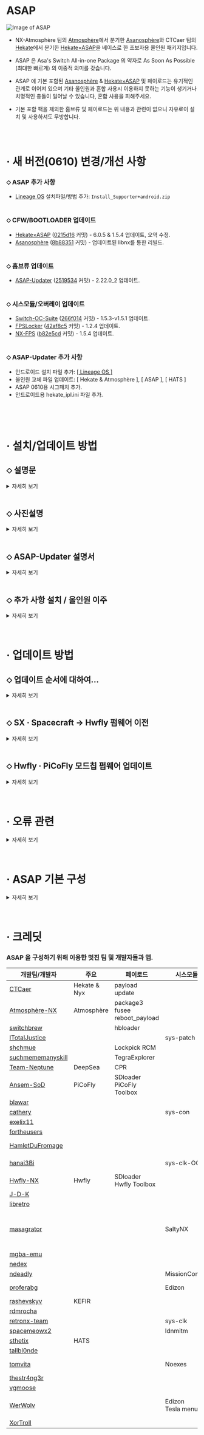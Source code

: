 ASAP
=====
![Image of ASAP](https://user-images.githubusercontent.com/89662125/222437596-ec56021f-bbf4-4326-916b-8abaa23049cd.png)


- NX-Atmosphère 팀의 [Atmosphère](https://github.com/Atmosphere-NX/Atmosphere)에서 분기한 [Asanosphère](https://github.com/Asadayot/Asanosphere)와 CTCaer 팀의 [Hekate](https://github.com/CTCaer/hekate)에서 분기한 [Hekate×ASAP](https://github.com/Asadayot/hekate)을 베이스로 한 초보자용 올인원 패키지입니다.

- ASAP 은 Asa's Switch All-in-one Package 의 약자로 As Soon As Possible (최대한 빠르게) 의 이중적 의미를 갖습니다.
- ASAP 에 기본 포함된 [Asanosphère](https://github.com/Asadayot/Asanosphere) & [Hekate×ASAP](https://github.com/Asadayot/hekate) 및 페이로드는 유기적인 관계로 이어져 있으며 기타 올인원과 혼합 사용시 이용하지 못하는 기능이 생기거나 치명적인 충돌이 일어날 수 있습니다, 혼합 사용을 피해주세요.
- 기본 포함 팩을 제외한 홈브류 및 페이로드는 위 내용과 관련이 없으니 자유로이 설치 및 사용하셔도 무방합니다.

<br><br>

· 새 버전(0610) 변경/개선 사항
=====

### ⬦ ASAP 추가 사항 
  - [Lineage OS](https://download.switchroot.org/) 설치파일/방법 추가: `Install_Supporter+android.zip`<br><br>
### ⬦ CFW/BOOTLOADER 업데이트
  - [Hekate×ASAP](https://github.com/Asadayot/hekate) ([0215d16](https://github.com/CTCaer/hekate) 커밋) - 6.0.5 & 1.5.4 업데이트, 오역 수정.
  - [Asanosphère](https://github.com/Asadayot/Asanosphere) ([8b88351](https://github.com/Atmosphere-NX/Atmosphere) 커밋) - 업데이트된 libnx를 통한 리빌드.<br><br>
### ⬦ 홈브류 업데이트
  - [ASAP-Updater](https://github.com/Asadayot/ASAP-updater) ([2519534](https://github.com/HamletDuFromage/aio-switch-updater) 커밋) - 2.22.0_2 업데이트.<br><br>
### ⬦ 시스모듈/오버레이 업데이트 
  - [Switch-OC-Suite](https://github.com/Asadayot/Switch-OC-Suite) ([266f014](https://github.com/hanai3Bi/Switch-OC-Suite) 커밋) - 1.5.3-v1.5.1 업데이트.
  - [FPSLocker](https://github.com/Asadayot/FPSLocker) ([42af8c5](https://github.com/masagrator/FPSLocker) 커밋) - 1.2.4 업데이트.
  - [NX-FPS](https://github.com/Asadayot/NX-FPS) ([b82e5cd](https://github.com/masagrator/NX-FPS) 커밋) - 1.5.4 업데이트.<br><br>
### ⬦ ASAP-Updater 추가 사항
  - 안드로이드 설치 파일 추가: [[ Lineage OS ]](https://download.switchroot.org/)
  - 올인원 교체 파일 업데이트: [ Hekate & Atmosphère ], [ ASAP ], [ HATS ]
  - ASAP 0610용 시그패치 추가.
  - 안드로이드용 hekate_ipl.ini 파일 추가.

<br><br><br>

· 설치/업데이트 방법
=====

## ⬦ 설명문

<details><summary>자세히 보기</summary>
  
![구분](https://github.com/Asadayot/img/assets/89662125/282ecad3-a9a5-49c5-a798-5208055afc7b)
<br>
- 위 이미지를 참고하여 ASAP-Updater에서 해당하는 사항을 다운로드하면 자동 설치를 진행합니다.  
- 자동 설치시 `emuMMC`, `Nintendo`, `contents` 및 폴더를 지정한 홈브류는 제거하지 않습니다.
- 또한 `prod.keys`, `title.keys`, `location.conf`, `JKSV SAVES`, `DBI SAVES` 등은 `backup` 폴더로 백업됩니다.
- 안드로이드, 리눅스 등의 기타 파티션이 존재할 경우 자동설치가 진행되지 않을 수 있습니다.
   - 이 경우 hekate_ipl.ini의 autoboot, autoboot_list 항목을 ASAP 업데이트로 맞춰주어야합니다. 
<br><br><br>
  
### ⬦ 기존 커스텀 펌웨어 이용 유저의 경우
  
- 설치 전 홈브류 폴더 지정. 'sd:/switch/daybreak.nro' → 'sd:/switch/daybreak/daybreak.nro'<br><br>
- [ASAP-updater.zip](https://github.com/Asadayot/ASAP/releases/latest) Latest를 내려받습니다.<br><br>
- 압축 해제 후 디렉토리를 `sd:/` 최상위 경로로 붙여넣습니다.<br><br>
- 스위치를 커스텀 펌웨어로 기동 후, hbmenu `앨범+A 홀드` 진입, `ASAP-Updater`를 실행합니다.<br><br>
- `ASAP 업데이트`, `올인원 교체/추가설치` 항목에서 설치하고픈 올인원을 선택하여 다운로드합니다.
  - `ASAP 업데이트` 항목은 Asanosphère 와 Hekate 및 기본 홈브류의 설치/업데이트 메뉴이며 기종에 따른 불필요한 파일을 제거합니다.
  - `올인원 교체/추가설치` 항목의 `[ ASAP ]` 은 전기종 지원 마스터팩(개발자킷)으로 더 많은 시스모듈/오버레이, 홈브류 등이 포함됩니다.<br><br> 
- 다운로드 후, `A` 버튼 입력하여 재기동 하며 자동 설치를 진행합니다.<br><br>
- hbmenu `앨범+A 홀드` → `DBI` - `Browse SD Card` → `nsp` → `hbmenu_[01E2044444AB9000][v0].nsp` 및 바로가기 설치.<br><br> 
- 안드로이드를 설치합니다. (선택사항)
  
  <details><summary>자세히 보기</summary> 
  
  - `ASAP-Updater`→`올인원 교체/추가설치`→`[ Lineage OS ]` 선택 설치 후 헤카테로 재부팅.<br><br> 
  - `도구`→`eMMC 백업`→`에뮤낸드 RAW 파티션으로 전환 ON`→`emuMMC BOOT0 & BOOT1`→`닫기`→`emuMMC RAW GPP`→`닫기`→`닫기` 선택.<br><br> 
  - 스위치 PC와 연결 후 `USB 도구`→`backup, emuMMC, Nintendo 폴더 PC 백업 후 장치 꺼내기로 연결 해제`→`닫기`→`홈` 선택.<br><br> 
  - `Nyx 설정`→`조이콘 BT 덤프`→`확인`→`닫기` 순으로 선택 후 홈메뉴로 돌아갑니다.<br><br> 
  - `도구`→`SD 카드 파티션 분할`→`확인`→`에뮤낸드(RAW)-설정크기(파일기반 선택X)` + `안드로이드(USER)-8 ~ nn`<br>→`포맷 및 분할 계속`→`시작`→`전원버튼`→`안드로이드 플래시`→`계속`→`계속` 순으로 선택합니다.<br><br> 
  - `Factory reset`→`Format data/factory reset`→`Format data`→`Yes`<br>→`Format system partition`-`Yes`→`←` 순으로 선택합니다.<br><br> 
  - `Apply update`→`Choose from SWITCH SD`→`LineageOS_18.1_Android11.zip`→`Yes`<br>→`Choose from SWITCH SD`→`joycon-xbox.zip`→`Yes`→`←` 순으로 선택합니다.<br><br> 
  - `Reboot system now`→`런처`→`Lineage OS (안드로이드)` 부팅하여 안드로이드 초기 설정.<br><br> 
  - `도구`→`eMMC 복원`→`에뮤낸드 RAW 파티션으로 전환 ON`→`emuMMC BOOT0 & BOOT1`→`전원버튼`→`닫기`<br> →`emuMMC RAW GPP`→`전원버튼`→`닫기`→`닫기` 선택.<br><br> 
  - `홈`→`에뮤낸드`→`에뮤낸드 이주`→`RAW 수정 or 에뮤낸드`→`계속`→`확인` 선택.
  
  </details>  
<br><br><br>

### ⬦ 새 Micro SD Card 를 이용하여 설치하는 경우
  
- [Install_Supporter.zip](https://github.com/Asadayot/ASAP/releases/latest) Latest를 내려받습니다.<br><br>
- 압축 해제 후 `install.bat` 배치 파일을 실행합니다.<br><br>
  - Windows의 PC 보호 팝업창이 생성되면 추가정보 → 실행 선택 후, CMD 창의 안내에 따라 진행하세요.
  - 또는 디렉토리를 `sd:/` 최상위 경로로 모두 붙여넣습니다.<br><br>
- 닌텐도 온라인 가입자 설정을 진행합니다. (선택사항)
  - Hekate×ASAP으로 기동 하여 런치 메뉴로 진입, `HOS (웜부트 오류 수정)` 로 부팅합니다.
  - 설정→데이터 관리→저장 데이터 맡기기→온라인 가입자 선택→설정→저장 데이터 자동 백업/다운로드 OFF 순으로 설정합니다.
  - 설정→본체→소프트웨어 자동 업데이트 OFF→에러 정보 송신 OFF 순으로 설정합니다.<br><br>
- `파티션 기반` 에뮤낸드를 생성합니다. (선택사항)
  - Hekate×ASAP으로 진입합니다. 
  - 도구→SD 카드 파티션 분할→확인→에뮤낸드(RAW)-12 권장→포맷 및 분할 계속→시작→전원버튼→확인 순으로 선택하여 파티션을 분할합니다.
  - 홈메뉴로 돌아가 에뮤낸드→에뮤낸드 생성→파티션 기반→파티션 X 순으로 선택하여 자동 생성합니다.<br><br>
- `파일 기반` 에뮤낸드를 생성합니다. (선택사항) 
  - Hekate×ASAP으로 진입합니다. 
  - 도구→SD 카드 파티션→확인→포맷 및 분할 계속→시작→전원버튼→확인 순으로 선택하여 FAT32로 포맷합니다.
  - 홈메뉴로 돌아가 에뮤낸드→에뮤낸드 생성→파일 기반 순으로 선택하여 자동 생성합니다.<br><br>
- 다운로드 후, `A` 버튼 입력하여 재기동 하며 자동 설치를 진행합니다.<br><br>
- hbmenu `앨범+A 홀드` → `DBI` - `Browse SD Card` → `nsp` → `hbmenu_[01E2044444AB9000][v0].nsp` 및 바로가기 설치.<br><br>     
- `에뮤낸드` 및 `안드로이드`를 생성합니다. ([Install_Supporter+android.zip](https://github.com/Asadayot/ASAP/releases) 한정)
  
  <details><summary>자세히 보기</summary> 
    
  - [Install_Supporter+android.zip](https://github.com/Asadayot/ASAP/releases/latest) Latest를 내려받습니다.<br><br>
  - 압축 해제 후 `install.bat` 배치 파일을 실행합니다.<br><br>  
  - 런치 메뉴의 `Asanosphère (시스/에뮤낸드)`로 기동 후, hbmenu `앨범+A 홀드` 진입하여 ASAP-Updater를 실행합니다.<br><br>
  - `ASAP 업데이트`, `올인원 교체/추가설치` 항목에서 설치하고픈 올인원을 선택하여 다운로드합니다.<br><br>
  - 다운로드 후, `A` 버튼 입력하여 재기동 하며 자동 설치를 진행합니다.<br><br>
  - `Nyx 설정`→`조이콘 BT 덤프`→`확인`→`닫기` 순으로 선택 후 홈메뉴로 돌아갑니다.<br><br>
  - `도구`→`SD 카드 파티션 분할`→`확인`→`에뮤낸드(RAW)-12 권장(선택사항)` + `안드로이드(USER)-8 ~ nn`<br>→`포맷 및 분할 계속`→`시작`→`전원버튼`→`안드로이드 플래시`→`계속`→`계속` 순으로 선택합니다.<br><br>
  - `Factory reset`→`Format data/factory reset`→`Format data`→`Yes`<br>→`Format system partition`-`Yes`→`←` 순으로 선택합니다.<br><br>
  - `Apply update`→`Choose from SWITCH SD`→`LineageOS_18.1_Android11.zip`→`Yes`<br>→`Choose from SWITCH SD`→`joycon-xbox.zip`→`Yes`→`←` 순으로 선택합니다.<br><br>
  - `Reboot system now`→`런처`→`Lineage OS (안드로이드)` 부팅하여 안드로이드 초기 설정을 진행합니다.<br><br>
  - 헤카테로 재부팅하여 `에뮤낸드`→`에뮤낸드 생성`→`파일 기반 or 파티션 기반`→`파티션 X` 순으로 선택하여 자동 생성합니다.<br><br>
  - 런치 메뉴의 `Asanosphère (에뮤낸드)`로 기동 후, hbmenu `앨범+A 홀드` 진입하여 ASAP-Updater를 실행합니다.<br><br>
  - `추가 구성 다운로드`→`[ Lineage OS ]`를 선택 설치합니다.<br><br>
  - hbmenu `앨범+A 홀드` → `DBI` - `Browse SD Card` → `nsp` → `hbmenu_[01E2044444AB9000][v0].nsp` 및 바로가기 설치.  
    
  </details>
  <br>   
</details>
<br>  

## ⬦ 사진설명

<details><summary>자세히 보기</summary>

### - 설치 파일 다운로드

<details><summary>자세히 보기</summary>
  
![1](https://github.com/Asadayot/img/assets/89662125/57b8cd71-576c-44ad-a5ef-3edada848eb9)
![2](https://github.com/Asadayot/img/assets/89662125/4f4b4a5c-aefc-4c0d-af4c-b4b04380779a)
![3](https://github.com/Asadayot/img/assets/89662125/b0c48a49-c7eb-49bf-a029-e956df6316d4)

</details>

### - [선택사항] 저장 데이터 맡기기 해제

<details><summary>자세히 보기</summary>

![4](https://github.com/Asadayot/img/assets/89662125/4c3eb94e-4d41-411e-8639-9f42479a59a2)
![5](https://github.com/Asadayot/img/assets/89662125/0ca20400-8cd6-48ec-98fa-f8d0658bee16)
![6](https://github.com/Asadayot/img/assets/89662125/02c09056-3200-402f-8787-b1d71d98a9aa)
![7](https://github.com/Asadayot/img/assets/89662125/62a9dbbc-fefd-4658-bf88-902df16e919e)
![8](https://github.com/Asadayot/img/assets/89662125/f3c6349b-6d25-4974-8905-fc38667d70bf)
![9](https://github.com/Asadayot/img/assets/89662125/a32d5728-ef8f-4499-a4d4-ec7a24704366)
![10](https://github.com/Asadayot/img/assets/89662125/ed4dfd34-a2e5-4712-8381-8f3d66551b00)

</details>

### - [선택사항] 파티션 분할

<details><summary>자세히 보기</summary>

![11](https://github.com/Asadayot/img/assets/89662125/827350db-7f11-4538-8916-e7e9231eff14)
![12](https://github.com/Asadayot/img/assets/89662125/3489be89-6cdc-4b72-817a-a8834bb2b14d)
![13](https://github.com/Asadayot/img/assets/89662125/22e97403-8423-43ac-bfbd-c2ae9905831e)
![14](https://github.com/Asadayot/img/assets/89662125/23c8426b-d48c-450f-b3f6-5002b88f5b11)
![15](https://github.com/Asadayot/img/assets/89662125/2bb15377-c46b-4817-8921-ef0e21900e5e)
![16](https://github.com/Asadayot/img/assets/89662125/d397e1db-532f-4c62-b368-99a9db42ee7e)
![17](https://github.com/Asadayot/img/assets/89662125/d29fe66a-4ee6-428c-98fa-5e8c1ebb19e5)

</details>

### - [선택사항] 에뮤낸드 생성

<details><summary>자세히 보기</summary>

![18](https://github.com/Asadayot/img/assets/89662125/41f5c4b6-60df-4273-ae0d-ce0b9b7596f3)
![19](https://github.com/Asadayot/img/assets/89662125/8f8b7d7e-5799-4ac9-8011-a45da8070436)
![20](https://github.com/Asadayot/img/assets/89662125/1f817d41-b606-4548-930a-490c14531cd5)
![21](https://github.com/Asadayot/img/assets/89662125/c93c90ec-c806-4911-875c-5aa887addbfa)
![22](https://github.com/Asadayot/img/assets/89662125/08719236-979b-4dfd-9693-6d7a93121b17)

</details>

### - [선택사항] 정크파일 제거, 홈브류 바로가기

<details><summary>자세히 보기</summary>

![23](https://github.com/Asadayot/img/assets/89662125/6ad51e4d-557e-49d4-9a10-00651426d584)
![24](https://github.com/Asadayot/img/assets/89662125/d9190e89-38b3-4c31-b299-9119ef41feed)
![25](https://github.com/Asadayot/img/assets/89662125/bc1aee3d-e225-43d6-b656-76a5a9af5830)
![26](https://github.com/Asadayot/img/assets/89662125/e4460479-a622-48df-989c-78f9a5579cec)
![27](https://github.com/Asadayot/img/assets/89662125/9c79e66a-0431-4f95-a131-9a5acbd2756e)
![28](https://github.com/Asadayot/img/assets/89662125/10bfafd6-f82d-44bb-8d46-a7592a1b195f)
![29](https://github.com/Asadayot/img/assets/89662125/061cf04c-a2ba-4e92-bc9f-f8838a60fc72)
![30](https://github.com/Asadayot/img/assets/89662125/724c1afc-b43b-49a5-8837-efee5ab48328)
![31](https://github.com/Asadayot/img/assets/89662125/bc9aa4e1-36e5-4dcf-bc6a-dadfac47adac)
![32](https://github.com/Asadayot/img/assets/89662125/6672f9c8-140b-44d9-8601-f865878d5e03)
![33](https://github.com/Asadayot/img/assets/89662125/e2ab7d83-067a-4e10-ae86-56016e4f9995)
![34](https://github.com/Asadayot/img/assets/89662125/ba27e477-4c36-4f0e-b82c-2b2c8d1806e0)
![35](https://github.com/Asadayot/img/assets/89662125/4bd403a3-e8c3-474e-937d-8c30fd22cb44)
![36](https://github.com/Asadayot/img/assets/89662125/4bfa6ae4-a986-4b62-84b2-f87c532e0305)
![37](https://github.com/Asadayot/img/assets/89662125/11951b5c-732e-45b4-8a10-343e27ca7d27)
![38](https://github.com/Asadayot/img/assets/89662125/22ff381b-9b59-4367-a550-feae856e007d)
![39](https://github.com/Asadayot/img/assets/89662125/9fd8df97-eafb-47ea-b1a3-8a193f3e8155)
![40](https://github.com/Asadayot/img/assets/89662125/1c19751e-00d9-42c6-a80c-ea10d1fd5e74)
![41](https://github.com/Asadayot/img/assets/89662125/3e1a17c0-adea-4996-816a-902388ae93c4)
![42](https://github.com/Asadayot/img/assets/89662125/dc22a618-8db1-40f2-81f8-964252079679)
![43](https://github.com/Asadayot/img/assets/89662125/d4f63c98-5329-4823-b9eb-c8da76e8a205)

</details>

### - 설치 마무리/버전 업데이트

<details><summary>자세히 보기</summary>

![44](https://github.com/Asadayot/img/assets/89662125/6544f8bc-d77b-4023-8bfd-62e784c2092a)
![45](https://github.com/Asadayot/img/assets/89662125/b2a1eb37-a8d9-47b8-8cfb-2552baad2bc4)
![46](https://github.com/Asadayot/img/assets/89662125/bd87bf2e-2c7c-4712-92da-89442704d023)
![47](https://github.com/Asadayot/img/assets/89662125/52c10f63-de1f-44ac-85f6-e1c0cb220b2e)
![48](https://github.com/Asadayot/img/assets/89662125/f36dae48-77f0-4def-b347-587d6eba8283)
![49](https://github.com/Asadayot/img/assets/89662125/50816a95-a384-4e30-b390-caad4023427b)
![50](https://github.com/Asadayot/img/assets/89662125/b132545e-36a1-4cc1-a576-237ffb09a69e)
![51](https://github.com/Asadayot/img/assets/89662125/569b0632-3f01-4412-b9d7-bf6e452a2ae6)
![52](https://github.com/Asadayot/img/assets/89662125/08946f34-a79d-424b-92a7-573c3f4cfd9f)
![53](https://github.com/Asadayot/img/assets/89662125/01f262d4-01fe-4cea-8ce8-704d91091105)

</details>

### ⬦ ASAP 간단 설명

<details><summary>자세히 보기</summary>
  
![54](https://github.com/Asadayot/img/assets/89662125/d95d2c9f-85f2-4de9-93a4-d1daa6d5ede6)
![55](https://github.com/Asadayot/img/assets/89662125/283e6e67-85c3-428b-8212-80b3583d5ef6)
![56](https://github.com/Asadayot/img/assets/89662125/460fcf4c-0269-4948-af85-a6b7bdfd5ed0)
![57](https://github.com/Asadayot/img/assets/89662125/2a6776e9-ac47-422a-8d56-e2a7a1ee92de)
![58](https://github.com/Asadayot/img/assets/89662125/68364fb8-b57d-4567-bc18-d777b7288e37)

</details></details>
<br>

## ⬦ ASAP-Updater 설명서

<details><summary>자세히 보기</summary>
   
![1](https://github.com/Asadayot/img/assets/89662125/6a8295a7-7651-4971-a481-a79e7c2d60b6)
![2](https://github.com/Asadayot/img/assets/89662125/befd8c53-a397-4f65-ba9e-13652c14dd2c)
![3](https://github.com/Asadayot/img/assets/89662125/6fbce7e7-20ef-4201-ac6e-a6477c95aa04)
![4](https://github.com/Asadayot/img/assets/89662125/f85feeaa-3059-47ce-b4e9-79b2a99fdc2b)
![5](https://github.com/Asadayot/img/assets/89662125/c4f5bbf0-92f5-4d45-9b07-c73ebe357519)
![6](https://github.com/Asadayot/img/assets/89662125/39b7ee13-6d66-48c3-9b57-9c61b66ff604)
![7-1](https://github.com/Asadayot/img/assets/89662125/aacca1f4-0b03-4867-8b85-fef26a75ad80)
![7](https://github.com/Asadayot/img/assets/89662125/6f343fd2-0738-4bf7-89ce-cbfd82944b52)
![7-2](https://github.com/Asadayot/img/assets/89662125/014a2c68-9d41-4a21-b6d5-ebb0bb1f75a2)
![7-3](https://github.com/Asadayot/img/assets/89662125/fa7f100e-4f2f-4560-b5a5-53c346841d05)
![7-4](https://github.com/Asadayot/img/assets/89662125/bc9b2d7f-dd0d-4aa2-addf-5ab7916ea39f)
![7-5](https://github.com/Asadayot/img/assets/89662125/53b21940-0603-4be7-bc2d-aaf0ad73950e)
![8](https://github.com/Asadayot/img/assets/89662125/795590ea-edd0-4674-83df-cd4f2ad82525)

<br>
  
## ⬦ ASAP-Updater 커스텀 링크 추가 
  
   `올인원 교체/추가설치` → `커스텀 링크` 선택 혹은 `sd:/config/Asano-updater/ASAP_packs.json` 에서 링크 연결
```
 {
    "home": {
        "[ 이름 ] 설명": "https://link_to_zip"
    },    
    "sys": {
        "[ 이름 ] 설명": "https://link_to_zip"
    }
}  
```  
  
</details>
<br> 

## ⬦ 추가 사항 설치 / 올인원 이주

<details><summary>자세히 보기</summary>
  
- ASAP 설치 완료 후 ASAP-Updater를 통해 개인 기호에 따라 추가 파일을 설치합니다.
  - `추가 구성 다운로드` → 해당 사항 다운로드.
  - `올인원 교체/추가설치` → 시그패치, 홈브류, 시스모듈/오버레이 선택 설치.
- ASAP-Updater를 통해 기타 올인원 팩으로 쉽고 간편하게 이주할 수 있습니다.
  - `올인원 교체/추가설치` → 순정 ATMO & Hekate, ASAP 마스터팩, KEFIR, HATS, Deepsea 선택 자동 설치 및 이주.

</details>
<br><br>

· 업데이트 방법
=====
  
## ⬦ 업데이트 순서에 대하여...

<details><summary>자세히 보기</summary>
  
- 퓨즈가 연소되는 메이저 업데이트의 경우, 특정기기에서 많은 오류를 동반할 수 있으니 다음을 숙지하세요.
1. HOS 버전과 대응하는 CFW(ASAP)를 `ASAP-Updater` → `ASAP 업데이트` 혹은 `올인원 교체/추가설치`에서 우선적으로 업데이트.
2. 헤카테 `홈` → `재부팅` → `정펌` → `설정-본체-본체 업데이트`
 - Hwfly 모드칩의 경우 정펌에서 직접 업데이트할 경우 딥 슬립되어 정펌으로만 부팅 혹은 블랙스크린을 동반할 수 있습니다.
   - 방법 1. 헤카테 `런처` → `HOS (웜부트 오류 수정)` → `설정-본체-본체 업데이트`
   - 방법 2. 헤카테 `런처` → `Asanosphère (시스낸드)` → `ASAP-Updater` → `Horizon OS 업데이트` → `Daybreak`
3. Asanosphère (시스/에뮤낸드) 횩은 (에뮤낸드) 를 통한 에뮤낸드 커펌 기동 후 `ASAP-Updater` → `Horizon OS 업데이트` → `Daybreak`

</details>
<br>

## ⬦ SX · Spacecraft → Hwfly 펌웨어 이전

<details><summary>자세히 보기</summary>

- Hwfly 모드칩은 CORE, LITE, OLED 모두 제조 팩토리/스토어에 따라 SX, Spacecraft, Hwfly 중 펌웨어가 무작위 설치되어 판매됩니다.
- SX 펌웨어의 경우 SD카드 및 커펌 파일 없이 아무 동작도 할 수 없습니다.
- 이에 펌웨어 이전 방법을 소개합니다. https://asadayo.tistory.com/293 참고<br><br>

- 방법 1. 
  1. [Hwfly Firmware](https://github.com/hwfly-nx/firmware/releases) - release_072.zip 다운로드/압축해제 - PC 와 모드칩 USB 케이블 연결
  2. flash.bat 파일 실행
- 방법 2.
  1. [Hwfly Firmware](https://github.com/hwfly-nx/firmware/releases) - release_072.zip 다운로드/압축해제 - PC 와 모드칩 USB 케이블 연결
  2. release_072 폴더 주소창에 CMD 입력 후 엔터 - bootloaderupdater bootloader 엔터 - firmwareupdater firmware 엔터
  
</details>
<br>
  
## ⬦ Hwfly · PiCoFly 모드칩 펌웨어 업데이트

<details><summary>자세히 보기</summary>
  
### PiCoFly의 경우 2.6 이상 펌웨어에서만 가능하며, 2.5번 이하 펌웨어는 USB 연결을 통한 직접 플래시가 필요합니다.
   
![1](https://github.com/Asadayot/img/assets/89662125/6b04c305-c4ee-40c4-9792-3918d05f50c9)
![2](https://github.com/Asadayot/img/assets/89662125/e9619f33-3088-4254-9616-74de5c7b01b3)
![3](https://github.com/Asadayot/img/assets/89662125/2f2d4781-44b0-4b79-8a94-0abb7fef1cf2)

</details>
<br><br>
  
  
· 오류 관련
=====

<details><summary>자세히 보기</summary>
  
## ⬦ 홈브류 메뉴 ( 애플릿 모드 = 앨범 ) 에 갇히는 경우 - SaltyNX 오류
 - 홈브류 메뉴 ( 풀 메모리 모드 ) 실행 상태에서 홈브류 메뉴 ( 애플릿 모드 ) 를 중첩 기동 시 메모리 부족/충돌 오류로 앨범에 갇히게 됩니다.
 - SaltyNX 와 emuiibo 가 실행되고 있는 상태에서 홈브류 메뉴 ( 애플릿 모드 ) 를 기동 시 메모리 부족/충돌 오류로 앨범에 갇히게 됩니다.<br><br>
 - 이를 해결하기 위한 방법 4가지 (선택). 
   - 해결 방법 1. 테슬라 메뉴 진입 후 시스모듈 메뉴에서 SaltyNX 실행 중지합니다.
   - 해결 방법 2. 테슬라 메뉴 진입 후 시스모듈 메뉴에서 emuiibo의 실행을 중지, 자동 실행을 OFF로 설정 후 재부팅 합니다.
   - 해결 방법 3. SaltyNX와 관련된 모든 파일 (`SaltyNX module`, `SaltySD`, `FPSLocker`, `ReverseNX-RT`, `Status-Monitor`)을 제거합니다.
   - 해결 방법 4. emuiibo 와 관련된 모든 파일 (`emuiibo`, `emuiibo module`, `emuiibo overlay`)을 제거합니다.
<br><br><br>

## ⬦ 이용 중 알 수 없는 충돌이 발생할 시
  - ASAP은 홈브류, 시스모듈/오버레이를 제거하지 않고 커펌 파일만 교체하는 업데이트를 진행합니다.<br>시스모듈/오버레이 혹은 테마가 존재할 경우 업데이트 이후 기동 시 에러가 발생 수 있습니다.<br>이 때에는 시스모듈/오버레이, 테마 제거 혹은 헤카테 `도구` → `아카이브 비트 수정` 을 진행하여야 정상적으로 부팅할 수 있습니다.<br><br>
  - Hekate×ASAP→기타런처or페이로드→`ASAP-Cleaner` 선택하여 ASAP을 `Install Supporter` 상태로 되돌립니다.<br>이 작업은 Nintendo, emummc 폴더, 개인파일, backup 폴더, 홈브류를 제외한 거의 모든 파일을 삭제 및 초기화합니다.
<br><br><br>

## ⬦ 모드칩 관련 LED 자가 진단표

### Hwfly 펌웨어
- Hwfly 모드칩과 관계없이 Hwfly 펌웨어에서만 적용되는 LED 진단표 입니다.
- SX 혹은 Spacecraft 펌웨어인 경우 LED 색상이 다르게 표기되므로 Hwfly 펌웨어로 이주를 추천합니다.

<details><summary>자세히 보기</summary>
  
![LED진단표](https://github.com/Asadayot/img/assets/89662125/02f47cf4-7eeb-4e40-877e-4bdc973d5a63)

</details>       
<br>  
  
### PiCoFly 펌웨어

<details><summary>자세히 보기</summary>
  
![4](https://github.com/Asadayot/img/assets/89662125/cd571be2-756e-4f43-acb9-18514db2e9aa)     

</details></details>       
<br><br>

· ASAP 기본 구성
=====

<details><summary>자세히 보기</summary>
  
| 폴더/파일 | 해설 | 최신 버전 | 설치 대상 |
| -------- | -------- | -------- | -------- |
| atmosphere                                 |  |  | `ALL` |
| \|__ [package3](https://github.com/Asadayot/Asanosphere) | 아트모스피어 | 1.5.4 | `ALL` |
| \|__ [reboot_hekate.bin](https://github.com/Asadayot/hekate) | (한글화) 헤카테 페이로드 | 6.0.5 | `지그/로더` `Master` |
| \|__ [reboot_payload.bin](https://github.com/Asadayot/Asanosphere) | 아트모스피어 페이로드 | 1.5.4 | `ALL` |
| \|__ [stratosphere.romfs](https://github.com/Asadayot/Asanosphere) | 스트라토스피어 romfs | 1.5.4 | `ALL` |
| /config/                                   |  |  | `ALL` |
| \|__ [exosphere.ini](https://github.com/Asadayot/ASAP) | (한글 주석) PRODINIFO(CAL0) 시리얼 넘버 변조 설정 |  | `ALL` |
| \|__ [override_config.ini](https://github.com/Asadayot/ASAP) | 홈브류 메뉴 오버라이드 설정 |  | `ALL` |
| \|__ [stratosphere.ini](https://github.com/Asadayot/ASAP) | (한글 주석) 카트리지 읽기/인식 설정 |  | `ALL` |
| \|__ [sys-patche_config.ini](https://github.com/Asadayot/sys-patch) | (한글 주석) 시스템 패치(시그패치 대용) 설정 |  | `ALL` |
| \|__ [system_settings.ini](https://github.com/Asadayot/ASAP) | (한글 주석) 아트모스피어/오버클럭 설정 |  | `ALL` |
| /contents/                                 |  |  | `ALL` |
| \|__ /[00FF0000636C6BFF](https://github.com/Asadayot/Switch-OC-Suite) | sys-clk(Switch-OC-Suite) 모듈 | 1.5.3-v1.5.1 | `지그/로더` `SX` `Hwfly` `PiCoFly` `Spacecraft/INSTINCT` `Master` |
| \|__ /[054e4f4558454000](https://github.com/tomvita/Noexes) | Noexes 모듈 | 1.4.157 | `Master` |
| \|__ /[0000000000534C56](https://github.com/Asadayot/SaltyNX) | SaltyNX 모듈 | 0.6.0 | `지그/로더` `SX` `Hwfly` `PiCoFly` `Spacecraft/INSTINCT` `Master` |
| \|__ /[010000000000bd00](https://github.com/Asadayot/MissionControl) | MissionControl 모듈 | 0.9.2 | `Master` |
| \|__ /[420000000007E51A](https://github.com/Asadayot/Tesla-Menu)| Tesla 모듈 | 1.2.3 | `Install Supporter` `지그/로더` `SX` `Hwfly` `PiCoFly` `Spacecraft/INSTINCT` `Master` |
| \|__ /[010000000000000D](https://github.com/tomvita/SE-tools) | SE-Tools 모듈 | 1.5 | `Master` |  
| \|__ /[0100000000000352](https://github.com/Asadayot/emuiibo) | emuiibo 모듈 | 1.0.0 | `Master` |
| \|__ /[0100000000001013](https://github.com/Asadayot/EdiZon-Overlay) | EdiZon 치트 매니저 모듈 | 1.0.5 | `지그/로더` `SX` `Hwfly` `PiCoFly` `Spacecraft/INSTINCT` `Master` |
| \|__ /[420000000000000B](https://github.com/Asadayot/sys-patch) | sys-patch 모듈 | 1.4.2 | `Install Supporter` `지그/로더` `SX` `Hwfly` `PiCoFly` `Spacecraft/INSTINCT` `Master` |  
| \|__ /[690000000000000D](https://github.com/Asadayot/sys-con) | sys-con 모듈 | 0.6.4 | `Master` |
| \|__ /[4200000000000010](https://github.com/Asadayot/ldn_mitm) | ldn_mitm 모듈 | 1.15.0 | `Master` |
| /exfs_patches/                             |  |  | `ALL` |
| \|__ /[ASAP](https://github.com/Asadayot/ASAP) | 부팅 로고 패치 | 0610 | `ALL` |
| \|__ /[bluetooth_patches](https://github.com/Asadayot/MissionControl) | MissionControl 블루투스 패치 | 0.9.2 | `Master` |
| \|__ /[btm_patches](https://github.com/Asadayot/MissionControl) | MissionControl btm 패치 | 0.9.2 | `Master` |
| /fatal_errors                              |  |  | `ALL` |
| /flags                                     |  |  | `ALL` |
| /hb/                                       |  |  | `ALL` |
| \|__ [hbl.nsp](https://github.com/Asadayot/nx-hbloader) | 홈브류 메뉴 로더 | 2.4.3 | `ALL` |
| \|__ [hbmenu.nro](https://github.com/Asadayot/nx-hbmenu) | (한글화) 홈브류 메뉴 | 3.5.1 | `ALL` |
| /hbl_html/accessible-urls/                 |  |  | `ALL` |
| \|__ accessible-urls.txt                   | 엑세스 가능 URL 설정 |  | `ALL` |
| /hosts/                                    |  |  | `ALL` |
| \|__ emummc.txt                            | emuMMC DNS 설정 |  | `ALL` |
| /kip_patches                               |  |  | `ALL` |
| /kips/                                     |  |  | `지그/로더` `SX` `Hwfly` `PiCoFly` `Spacecraft/INSTINCT` `Master` |
| \|__ [loader.kip](https://github.com/Asadayot/Switch-OC-Suite) | Switch-OC-suite Kip 패치 | 1.5.3-v1.5.1 | `지그/로더` `SX` `Hwfly` `PiCoFly` `Spacecraft/INSTINCT` `Master` |
| <br><br>                                   |  |  |  |
| backup                                     |  |  | `지그/로더` `SX` `Hwfly` `PiCoFly` `Spacecraft/INSTINCT` `Master` | 
| /keys/                                     |  |  | `지그/로더` `SX` `Hwfly` `PiCoFly` `Spacecraft/INSTINCT` `Master` |
| \|__ prod.keys                             | PRODINFO 키모음 |  | `지그/로더` `SX` `Hwfly` `PiCoFly` `Spacecraft/INSTINCT` `Master` |  
| \|__ title.keys                            | 설치 타이틀 키모음 |  | `지그/로더` `SX` `Hwfly` `PiCoFly` `Spacecraft/INSTINCT` `Master` | 
| \|__ /automatic_backups/                   |  |  | `지그/로더` `SX` `Hwfly` `PiCoFly` `Spacecraft/INSTINCT` `Master` |  
| \|__ XXX00000000000_BISKEYS.bin            | BISKEYS 모음 |  | `지그/로더` `SX` `Hwfly` `PiCoFly` `Spacecraft/INSTINCT` `Master` |   
| \|__ XXX00000000000_PRODINFO_00000000.bin  | PRODINFO 모음 |  | `지그/로더` `SX` `Hwfly` `PiCoFly` `Spacecraft/INSTINCT` `Master` |   
| /SaveData/                                 | JKSV 세이브 데이터 백업 |  | `지그/로더` `SX` `Hwfly` `PiCoFly` `Spacecraft/INSTINCT` `Master` |  
| \|__ /JKSV                                 | JKSV 세이브 데이터 백업 |  | `지그/로더` `SX` `Hwfly` `PiCoFly` `Spacecraft/INSTINCT` `Master` |    
| \|__ /saves                                | DBI 세이브 데이터 백업 |  | `지그/로더` `SX` `Hwfly` `PiCoFly` `Spacecraft/INSTINCT` `Master` |   
| /screenchots                               | 헤카테, 페이로드 스크린샷 폴더 |  | `지그/로더` `SX` `Hwfly` `PiCoFly` `Spacecraft/INSTINCT` `Master` |
| /scripts                                   |  |  | `지그/로더` `SX` `Hwfly` `PiCoFly` `Spacecraft/INSTINCT` `Master` |
| /Tinfoil                                   | 틴포일 location.conf 백업 |  | `지그/로더` `SX` `Hwfly` `PiCoFly` `Spacecraft/INSTINCT` `Master` |
| <br><br>                                   |  |  |  |
| bootloader                                 |  |  | `ALL` |
| \|__ hekate_ipl.ini                        | 헤카테 런처 INI 설정 |  | `ALL` |
| \|__ patches.ini                           | 로더 패치 INI 설정 | 0610 | `ALL` |
| \|__ [update.bin](https://github.com/Asadayot/hekate) | (한글화) 헤카테 페이로드 | 6.0.5 | `ALL` |
| /ini/                                      |  |  | `ALL` |
| \|__ payloads.ini                          | 페이로드 런처 INI 설정 |  | `기종별 구성 상이` |
| /payloads/                                 |  |  | `ALL` |
| \|__ [ASAP-Cleaner.bin](https://github.com/Asadayot/CommonProblemResolver) | ASAP 초기화 페이로드 | 1.0.1 | `지그/로더` `SX` `Hwfly` `PiCoFly` `Spacecraft/INSTINCT` `Master` |
| \|__ [fusee.bin](https://github.com/Asadayot/Asanosphere) | 아트모스피어 페이로드 | 1.5.4 | `ALL` |
| \|__ [hwfly_toolbox.bin](https://github.com/Asadayot/hwfly-toolbox) | Hwfly Toolbox 페이로드 | 1.1.1 | `Hwfly` |
| \|__ Lockpick_RCM.bin                      | Lockpick RCM 페이로드 | 1.9.10 | `지그/로더` `SX` `Hwfly` `PiCoFly` `Spacecraft/INSTINCT` `Master` |
| \|__ [PiCoFly_HOS_Unlock.bin](https://gbatemp.net/threads/picofly-a-hwfly-switch-modchip.622701/) | PiCoFly HOS Unlock Toolbox 페이로드 | 0.1 | `Install Supporter` `Master` |
| \|__ [PiCoFly_toolbox.bin](https://gbatemp.net/threads/picofly-a-hwfly-switch-modchip.622701/) | PiCoFly Toolbox 페이로드 | 0.2 | `PiCoFly` |
| \|__ [TegraExplorer.bin](https://github.com/Asadayot/TegraExplorer) | TegraExplorer 페이로드 | 4.0.1 | `지그/로더` `SX` `Hwfly` `PiCoFly` `Spacecraft/INSTINCT` `Master` |
| /res/                                      |  |  | `ALL` |
| \|__ backgraound.bmp                       | 헤카테 바탕화면 이미지 |  | `ALL` |  
| \|__ /bootscreen                           | 런처 부팅 이미지 | 0610 | `기종별 구성 상이` |
| \|__ /icon                                 | 런처 아이콘 이미지 | 0610 | `기종별 구성 상이` |
| /sys/                                      |  |  | `ALL` |
| \|__ [emummc.kipm](https://github.com/Asadayot/emuMMC) | emuMMC KIP1 모듈 | 16.0.3 | `ALL` |
| \|__ [libsys_lp0.bso](https://github.com/Asadayot/hekate) | LP0 모듈 | 1.5.4 | `ALL` |
| \|__ [libsys_minerva.bso](https://github.com/Asadayot/hekate)  | 미네르바 트레이닝 셀 | 1.5.3 | `ALL` |
| \|__ [nyx.bin](https://github.com/Asadayot/hekate) | 헤카테 GUI | 1.5.4 | `ALL` |
| \|__ [res.pak](https://github.com/Asadayot/hekate) | 닉스 리소스 | 1.5.4 | `ALL` |
| \|__ [thk.bin](https://github.com/Asadayot/hekate) | 아트모스피어 TSEC 키젠 | 1.5.4 | `ALL` |
| \|__ /[l4t](https://github.com/CTCaer/hekate) | LINUX for Tegra | 1.5.4 | `ALL` |  
| <br><br>                                   |  |  |  |
| config                                     |  |  | `ALL` |
| /[Asano-assist](https://github.com/Asadayot/hekate) | ASAP assist 설정 | 0610 | `ALL` |
| /[MissionControl](https://github.com/Asadayot/MissionControl) | MissionControl 설정 |  | `Master` |
| /[sys-clk-oc](https://github.com/Asadayot/sys-patch) | Switch-OC-Suite 설정 |  | `Master` |
| /[sys-con](https://github.com/Asadayot/sys-con) | sys-con 설정 |  | `Master` |
| <br><br>                                   |  |  |  |
| emuiibo                                    |  |  | `Master` |
| /amiibo                                    | 아미보 폴더 |  | `Master` |
| /miis                                      | 미 폴더 |  | `Master` |  
| <br><br>                                   |  |  |  |
| modchip_firmware                           |  |  | `Master` |
| /[Hwfly-OS](https://github.com/hwfly-nx/firmware)| Hwfly 최신 펌웨어, SDloader | 0.7.2 | `Master` |
| /[PiCoFly-OS](https://gbatemp.net/threads/picofly-a-hwfly-switch-modchip.622701/) | PiCoFly 최신 펌웨어, SDloader | 2.74 | `Master` |
| /[INSTINCT-OS](https://drive.google.com/drive/folders/16A9lhFMS_zuNKO6AZEB2QH8XLo7skx86) | INSTINCT 최신 펌웨어 | 1.0 | `Master` |
| <br><br>                                   |  |  |  |
| nsp                                        |  |  | `ALL` |
| \|__ [ASAP-Updater_[01B88DD22E0D0000].nsp](https://github.com/Asadayot/ASAP) | ASAP-Updater 바로가기 설치 파일 |  | `ALL` |
| \|__ [DBI_[01ED1F4DEEA68000].nsp](https://github.com/Asadayot/ASAP) | DBI 바로가기 설치 파일 |  | `ALL` |
| \|__ [EdiZon_[016855715D498000].nsp](https://github.com/Asadayot/ASAP) | Edizon 바로가기 설치 파일 |  | `Master` |
| \|__ [hbmenu_[01E2044444AB9000][v0].nsp](https://github.com/Asadayot/ASAP) | hbmenu 바로가기 설치 파일 |  | `ALL` |
| \|__ [Hekate-Toolbox_[010BD5E33025D000].nsp](https://github.com/Asadayot/ASAP) | Hekate-Toolbox 바로가기 설치 파일 |  | `SX` `Hwfly` `PiCoFly` `Spacecraft/INSTINCT` `Master` |
| \|__ [JKSV_[01A3CFBEAE110000].nsp](https://github.com/Asadayot/ASAP) | JKSV 바로가기 설치 파일 |  | `ALL` |
| \|__ [Linkalho_[010D1B400E63F000].nsp](https://github.com/Asadayot/ASAP) | Linkalho 바로가기 설치 파일 |  | `ALL` |
| \|__ [Tinfoil_[050000BADDAD0000].nsp](https://github.com/Asadayot/ASAP) | Tinfoil 바로가기 설치 파일 |  | `지그/로더` `SX` `Hwfly` `PiCoFly` `Spacecraft/INSTINCT` `Master` |
| \|__ [vgedit_[01E993F41FB31000].nsp](https://github.com/Asadayot/ASAP) | vgedit 바로가기 설치 파일 |  | `ALL` |
| <br><br>                                   |  |  |  |
| SaltySD                                    |  | 0.6.0 | `지그/로더` `SX` `Hwfly` `PiCoFly` `Spacecraft/INSTINCT` `Master` |
| \|__ exceptions.txt                        | 예외 설정 |  | `지그/로더` `SX` `Hwfly` `PiCoFly` `Spacecraft/INSTINCT` `Master` |   
| \|__ [saltysd_core.elf](https://github.com/Asadayot/ReverseNX-RT) | slatysd_core 플러그인 | 0.6.0 | `지그/로더` `SX` `Hwfly` `PiCoFly` `Spacecraft/INSTINCT` `Master` |   
| /flags                                     | SaltyNX 로그 플래그 |  | `지그/로더` `SX` `Hwfly` `PiCoFly` `Spacecraft/INSTINCT` `Master` |
| /patches                                   | SaltyNX 패치 |  | `지그/로더` `SX` `Hwfly` `PiCoFly` `Spacecraft/INSTINCT` `Master` | 
| /plugins/                                  | SaltyNX 플러그인 |  | `지그/로더` `SX` `Hwfly` `PiCoFly` `Spacecraft/INSTINCT` `Master` |
| \|__ [NX-FPS.elf](https://github.com/Asadayot/NX-FPS) | FPSLocker, Status-Monitor FPS 플러그인 | 1.5.4 | `지그/로더` `SX` `Hwfly` `PiCoFly` `Spacecraft/INSTINCT` `Master` |   
| \|__ [ReverseNX-RT.elf](https://github.com/Asadayot/ReverseNX-RT) | FPSLocker, ReverseNX-RT 플러그인 | 1.1.1 | `지그/로더` `SX` `Hwfly` `PiCoFly` `Spacecraft/INSTINCT` `Master` |   
| <br><br>                                   |  |  |  |
| switch                                     |  |  | `ALL` |
| /.overlays/                                |  |  | `ALL` |  
| \|__ [ovlmenu.ovl](https://github.com/Asadayot/Tesla-Menu) | (한글화) 테슬라 메뉴 오버레이 | 1.2.3 | `ALL` | 
| \|__ [01.ovlSysmodules.ovl](https://github.com/Asadayot/ovl-sysmodules) | (한글화) 시스모듈 오버레이 | 1.3.1 | `ALL` |
| \|__ [02.ovlEdiZon.ovl](https://github.com/Asadayot/EdiZon-Overlay) | (한글화) 치트 매니저 오버레이 | 1.0.5 | `지그/로더` `SX` `Hwfly` `PiCoFly` `Spacecraft/INSTINCT` `Master` |
| \|__ [03.emuiibo.ovl](https://github.com/Asadayot/emuiibo) | (한글화) 가상 아미보 관리 오버레이 | 1.0.0 | `지그/로더` `SX` `Hwfly` `PiCoFly` `Spacecraft/INSTINCT` `Master` |
| \|__ [04.FPSLocker.ovl](https://github.com/Asadayot/FPSLocker) | (한글화) FPS 관리 오버레이 | 1.2.4 | `지그/로더` `SX` `Hwfly` `PiCoFly` `Spacecraft/INSTINCT` `Master` |
| \|__ [05.ldnmitm_config.ovl](https://github.com/Asadayot/ldn_mitm) | (한글화) LAN 플레이 설정 오버레이 | 1.15.0 | `지그/로더` `SX` `Hwfly` `PiCoFly` `Spacecraft/INSTINCT` `Master` |
| \|__ [06.QuickNTP.ovl](https://github.com/Asadayot/QuickNTP) | (한글화) 네트워크 시간 동기화 오버레이 | 1.2.8 | `지그/로더` `SX` `Hwfly` `PiCoFly` `Spacecraft/INSTINCT` `Master` |
| \|__ [07.ReverseNX-RT-ovl.ovl](https://github.com/Asadayot/ReverseNX-RT) | (한글화) ReverseNX-RT 오버레이 | 1.1.1 | `지그/로더` `SX` `Hwfly` `PiCoFly` `Spacecraft/INSTINCT` `Master` |
| \|__ [08.status-monitor-overlay.ovl](https://github.com/Asadayot/Status-Monitor-Overlay) | (한글화) 상태 모니터 오버레이 | 0.9.1 | `지그/로더` `SX` `Hwfly` `PiCoFly` `Spacecraft/INSTINCT` `Master` |
| \|__ [09.sys-clk-overlay.ovl](https://github.com/Asadayot/Switch-OC-Suite) | (한글화) Switch-OC-suite 오버레이 | 1.5.3-v1.5.1 | `지그/로더` `SX` `Hwfly` `PiCoFly` `Spacecraft/INSTINCT` `Master` |  
| \|__ [10.sys-patch-overlay.ovl](https://github.com/Asadayot/sys-patch) | (한글화) 시스템 패치 오버레이 | 1.4.2 | `ALL` |    
| /[appstore](https://github.com/Asadayot/hb-appstore) | (한글화) 시스모듈/오버레이, 홈브류 스토어 홈브류 | 2.3.2 | `Master` |  
| /[Asano-updater](https://github.com/Asadayot/ASAP-updater) | (한글화) 종합 CFW 관리 홈브류 | 2.22.0_2 | `ALL` |
| /[breeze](https://github.com/tomvita/Breeze-Beta) | 치트 관리 홈브류 | Beta 38 | `Master` |
| /[Daybreak](https://github.com/Asadayot/Asanosphere) | HOS 업데이트 홈브류 | 1.0.0 | `ALL` |  
| /[DBI](https://github.com/rashevskyv/dbi) | 유/무선 종합 파일 관리 홈브류 | 576 | `ALL` |
| /[EdiZon](https://github.com/Asadayot/EdiZon-SE) | (한글화) EdiZon-SE 램 치트 매니저 | 3.8.37 | `Master` |
| /[Haze](https://github.com/Asadayot/Asanosphere) | 유선 PTP/MTP 파일 관리 홈브류 | 1.0.0 | `ALL` |  
| /[Hekate-Toolbox](https://github.com/Asadayot/Hekate-Toolbox) | (한글화) 페이로드 리부트/오버라이드 관리 홈브류 |  | `SX` `Hwfly` `PiCoFly` `Spacecraft/INSTINCT` `Master` |
| /[JKSV](https://github.com/Asadayot/JKSV) | (한글화) 세이브 데이터 관리 홈브류 | 2023.05.23 | `지그/로더` `SX` `Hwfly` `PiCoFly` `Spacecraft/INSTINCT` `Master` |
| /[ldnmitm_config](https://github.com/Asadayot/ldn_mitm) | LAN 플레이 관련 홈브류 | 1.1.1 | `지그/로더` `SX` `Hwfly` `PiCoFly` `Spacecraft/INSTINCT` `Master` |
| /[Linkalho](https://github.com/Asadayot/linkalho) | (한글화) 닌텐도 어카운트 관리 홈브류 | 2.0.2 | `지그/로더` `SX` `Hwfly` `PiCoFly` `Spacecraft/INSTINCT` `Master` |
| /[NX-Activity-Log](https://github.com/Asadayot/NX-Activity-Log) | (한글화) 활동 기록 관리 홈브류 | 1.5.0 | `지그/로더` `SX` `Hwfly` `PiCoFly` `Spacecraft/INSTINCT` `Master` |
| /[NxThemesinstaller](https://github.com/exelix11/SwitchThemeInjector) | 테마 관리 홈브류 | 2.7 | `Master` |
| /[Reboot2payload](https://github.com/Asadayot/Asanosphere) | 페이로드 리부트 홈브류 | 1.0.1 | `Install Supporter` `지그/로더` `Master` |
| /[Tinfoil](https://tinfoil.io/) | 온/오프라인 파일관리 홈브류 | 16.0[v2] | `ALL` |
| /[vgedit](https://github.com/Asadayot/vgedit) | (한글화) 텍스트 편집 홈브류 | 2.2 | `Master` |
| <br><br>                                   |  |  |  |
| warmboot_mariko                            |  |  | `Install Supporter` `SX` `Hwfly` `PiCoFly` `Spacecraft/INSTINCT` `Master` |
| \|__ [wb_0c.bin](https://github.com/Asadayot/ASAP) | 마리코 웜부트 캐시 | 9.1.0 ~ 9.2.0 | `Install Supporter` `SX` `Hwfly` `PiCoFly` `Spacecraft/INSTINCT` `Master` | 
| \|__ [wb_0d.bin](https://github.com/Asadayot/ASAP) | 마리코 웜부트 캐시 | 10.0.0 ~ 10.2.0 | `Install Supporter` `SX` `Hwfly` `PiCoFly` `Spacecraft/INSTINCT` `Master` |
| \|__ [wb_0e.bin](https://github.com/Asadayot/ASAP) | 마리코 웜부트 캐시 | 11.0.0 ~ 12.0.1 | `Install Supporter` `SX` `Hwfly` `PiCoFly` `Spacecraft/INSTINCT` `Master` |
| \|__ [wb_0f.bin](https://github.com/Asadayot/ASAP) | 마리코 웜부트 캐시 | 12.0.2 ~ 13.1.0 | `Install Supporter` `SX` `Hwfly` `PiCoFly` `Spacecraft/INSTINCT` `Master` |
| \|__ [wb_10.bin](https://github.com/Asadayot/ASAP) | 마리코 웜부트 캐시 | 13.2.1 ~ 14.1.2 | `Install Supporter` `SX` `Hwfly` `PiCoFly` `Spacecraft/INSTINCT` `Master` |
| \|__ [wb_11.bin](https://github.com/Asadayot/ASAP) | 마리코 웜부트 캐시 | 15.0.0 ~ 15.0.1 | `Install Supporter` `SX` `Hwfly` `PiCoFly` `Spacecraft/INSTINCT` `Master` |
| \|__ [wb_12.bin](https://github.com/Asadayot/ASAP) | 마리코 웜부트 캐시 | 16.0.0 ~ 16.0.3 | `Install Supporter` `SX` `Hwfly` `PiCoFly` `Spacecraft/INSTINCT` `Master` |  
| <br><br>                                     |  |  |  |
| [boot.dat](https://github.com/Asadayot/ASAP) | SX data 파일 | 1.1 | `Install Supporter` `지그/로더` `SX` `Master` |
| [boot.ini](https://github.com/Asadayot/ASAP) | SX INI 설정 파일 | 1.1 | `Install Supporter` `지그/로더` `SX` `Master` |
| [payload.bin](https://github.com/Asadayot/hekate) | (한글화) 헤카테 페이로드 | 6.0.5 | `ALL` |
| [unlock.bin](https://gbatemp.net/threads/picofly-a-hwfly-switch-modchip.622701/) | PiCoFly HOS unlock 펌웨어 | ~2.5_unlock | `Install Supporter` |
  
</details>       
<br><br>
  
· 크레딧
=====
### ASAP 을 구성하기 위해 이용한 멋진 팀 및 개발자들과 앱.
 
| 개발팀/개발자 | 주요 | 페이로드 | 시스모듈 | 오버레이 | 홈브류 | 
| -------- | -------- | -------- | -------- | -------- | -------- |
| [CTCaer](https://github.com/CTCaer) | Hekate & Nyx | payload<br>update |  |  |  |
| [Atmosphère-NX](https://github.com/Atmosphere-NX) | Atmosphère | package3<br>fusee<br>reboot_payload |  |  | Daybreak<br>Haze<br>Reboot_to_payload |
| [switchbrew](https://github.com/switchbrew) |  | hbloader |  |  | hbmenu |
| [ITotalJustice](https://github.com/ITotalJustice) |  |  | sys-patch | sys-patch |  | 
| [shchmue](https://github.com/shchmue) |  | Lockpick RCM |  |  |  |
| [suchmememanyskill](https://github.com/suchmememanyskill) |  | TegraExplorer |  |  |  |
| [Team-Neptune](https://github.com/Team-Neptune) | DeepSea | CPR |  |  |  |
| [Ansem-SoD](https://github.com/Ansem-SoD) | PiCoFly | SDloader<br>PiCoFly Toolbox |  |  |  |
| [blawar](https://github.com/blawar) |  |  |  |  | tinfoil |
| [cathery](https://github.com/cathery) |  |  | sys-con |  |  |  
| [exelix11](https://github.com/exelix11) |  |  |  |  | NxThemesinstaller |
| [fortheusers](https://github.com/fortheusers) |  |  |  |  | hb-appstore |
| [HamletDuFromage](https://github.com/HamletDuFromage) |  |  |  |  | Aio-switch-updater |
| [hanai3Bi](https://github.com/hanai3Bi) |  |  | sys-clk-OC | Switch-OC-Suite |  | 
| [Hwfly-NX](https://github.com/hwfly-nx) | Hwfly | SDloader<br>Hwfly Toolbox |  |  |  | 
| [J-D-K](https://github.com/J-D-K) |  |  |  |  | JKSV |   
| [libretro](https://www.libretro.com) |  |  |  |  | RetroArch |  
| [masagrator](https://github.com/masagrator) |  |  | SaltyNX | FPSLocker<br>ReverseNX-RT<br>Status-Monitor |  |   
| [mgba-emu](https://github.com/mgba-emu) |  |  |  |  | mGBA |
| [nedex](https://github.com/nedex) |  |  |  | QuickNTP |  | 
| [ndeadly](https://github.com/ndeadly) |  |  | MissionControl |  |  | 
| [proferabg](https://github.com/proferabg) |  |  | Edizon | Edizon-Overlay |  | 
| [rashevskyv](https://github.com/rashevskyv) | KEFIR |  |  |  | DBI |   
| [rdmrocha](https://github.com/rdmrocha) |  |  |  |  | Linkalho | 
| [retronx-team](https://github.com/retronx-team) |  |  | sys-clk | sys-clk | sys-clk manager |
| [spacemeowx2](https://github.com/spacemeowx2) |  |  | ldnmitm | ldn-mitm | ldn_mitm config |   
| [sthetix](https://github.com/sthetix) | HATS |  |  |  |  |  
| [tallbl0nde](https://github.com/tallbl0nde) |  |  |  |  | NX-Activity-Log |   
| [tomvita](https://github.com/tomvita) |  |  | Noexes |  | breeze<br>Edizon-SE |  
| [thestr4ng3r](https://git.sr.ht/~thestr4ng3r/chiaki) |  |  |  |  | Chiaki |  
| [vgmoose](https://github.com/vgmoose) |  |  |  |  | vgedit |  
| [WerWolv](https://github.com/WerWolv) |  |  | Edizon<br>Tesla menu | ovlmenu<br>ovl-sysmodules | Edizon<br>Hekate-Toolbox | 
| [XorTroll](https://github.com/XorTroll) |  |  |  | emuiibo |  | 

